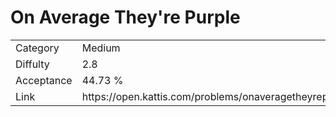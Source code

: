 # On Average They're Purple

<table>
    <tr>
        <td>Category</td>
        <td>Medium</td>
    </tr>
    <tr>
        <td>Diffulty</td>
        <td>2.8</td>
    </tr>
    <tr>
        <td>Acceptance</td>
        <td>44.73 %</td>
    </tr>
    <tr>
        <td>Link</td>
        <td>https://open.kattis.com/problems/onaveragetheyrepurple</td>
    </tr>
</table>